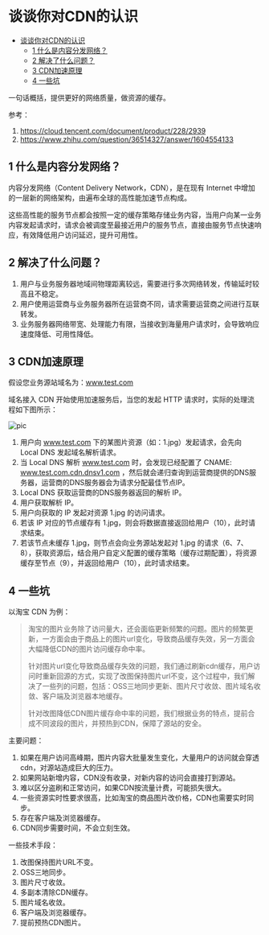 # 谈谈你对CDN的认识

* [谈谈你对CDN的认识](#谈谈你对cdn的认识)
  * [1 什么是内容分发网络？](#1-什么是内容分发网络)
  * [2 解决了什么问题？](#2-解决了什么问题)
  * [3 CDN加速原理](#3-cdn加速原理)
  * [4 一些坑](#4-一些坑)

一句话概括，提供更好的网络质量，做资源的缓存。

参考：
1. https://cloud.tencent.com/document/product/228/2939
2. https://www.zhihu.com/question/36514327/answer/1604554133

## 1 什么是内容分发网络？

内容分发网络（Content Delivery Network，CDN），是在现有 Internet 中增加的一层新的网络架构，由遍布全球的高性能加速节点构成。

这些高性能的服务节点都会按照一定的缓存策略存储业务内容，当用户向某一业务内容发起请求时，请求会被调度至最接近用户的服务节点，直接由服务节点快速响应，有效降低用户访问延迟，提升可用性。

## 2 解决了什么问题？

1. 用户与业务服务器地域间物理距离较远，需要进行多次网络转发，传输延时较高且不稳定。
2. 用户使用运营商与业务服务器所在运营商不同，请求需要运营商之间进行互联转发。
3. 业务服务器网络带宽、处理能力有限，当接收到海量用户请求时，会导致响应速度降低、可用性降低。

## 3 CDN加速原理

假设您业务源站域名为：www.test.com

域名接入 CDN 开始使用加速服务后，当您的发起 HTTP 请求时，实际的处理流程如下图所示：

![pic](https://brt-1303999354.cos.ap-shanghai.myqcloud.com/image.png)

1. 用户向 www.test.com 下的某图片资源（如：1.jpg）发起请求，会先向 Local DNS 发起域名解析请求。
2. 当 Local DNS 解析 www.test.com 时，会发现已经配置了 CNAME:
www.test.com.cdn.dnsv1.com ，然后就会递归查询到运营商提供的DNS服务器，运营商的DNS服务器会为请求分配最佳节点IP。
3. Local DNS 获取运营商的DNS服务器返回的解析 IP。
4. 用户获取解析 IP。
5. 用户向获取的 IP 发起对资源 1.jpg 的访问请求。
6. 若该 IP 对应的节点缓存有 1.jpg，则会将数据直接返回给用户（10），此时请求结束。
7. 若该节点未缓存 1.jpg，则节点会向业务源站发起对 1.jpg 的请求（6、7、8），获取资源后，结合用户自定义配置的缓存策略（缓存过期配置），将资源缓存至节点（9），并返回给用户（10），此时请求结束。

## 4 一些坑

以淘宝 CDN 为例：

> 淘宝的图片业务除了访问量大，还会面临更新频繁的问题。图片的频繁更新，一方面会由于商品上的图片url变化，导致商品缓存失效，另一方面会大幅降低CDN的图片访问缓存命中率。
>
> 针对图片url变化导致商品缓存失效的问题，我们通过刷新cdn缓存，用户访问时重新回源的方式，实现了改图保持图片url不变，这个过程中，我们解决了一些列的问题，包括：OSS三地同步更新、图片尺寸收敛、图片域名收敛、客户端及浏览器本地缓存。
>
> 针对改图降低CDN图片缓存命中率的问题，我们根据业务的特点，提前合成不同波段的图片，并预热到CDN，保障了源站的安全。

主要问题：

1. 如果在用户访问高峰期，图片内容大批量发生变化，大量用户的访问就会穿透cdn，对源站造成巨大的压力。
2. 如果网站新增内容，CDN没有收录，对新内容的访问会直接打到源站。
3. 难以区分盗刷和正常访问，如果CDN按流量计费，可能损失很大。
4. 一些资源实时性要求很高，比如淘宝的商品图片改价格，CDN也需要实时同步。
5. 存在客户端及浏览器缓存。
6. CDN同步需要时间，不会立刻生效。

一些技术手段：

1. 改图保持图片URL不变。
2. OSS三地同步。
3. 图片尺寸收敛。
4. 多副本清除CDN缓存。
5. 图片域名收敛。
6. 客户端及浏览器缓存。
7. 提前预热CDN图片。
